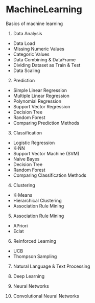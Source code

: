 # MachineLearning
Basics of machine learning

1. Data Analysis 
  - Data Load
  - Missing Numeric Values
  - Categoric Values
  - Data Combining & DataFrame
  - Dividing Dataset as Train & Test
  - Data Scaling
2. Prediction
  - Simple Linear Regression
  - Multiple Linear Regression
  - Polynomial Regression
  - Support Vector Regression
  - Decision Tree
  - Random Forest
  - Comparing Prediction Methods
3. Classification
  - Logistic Regression
  - K-NN
  - Support Vector Machine (SVM)
  - Naive Bayes
  - Decision Tree
  - Random Forest
  - Comparing Classification Methods
4. Clustering
  - K-Means
  - Hierarchical Clustering
  - Association Rule Mining
5. Association Rule Mining
  - APriori
  - Eclat
6. Reinforced Learning 
  - UCB
  - Thompson Sampling
7. Natural Language & Text Processing

8. Deep Learning

9. Neural Networks

10. Convolutional Neural Networks































